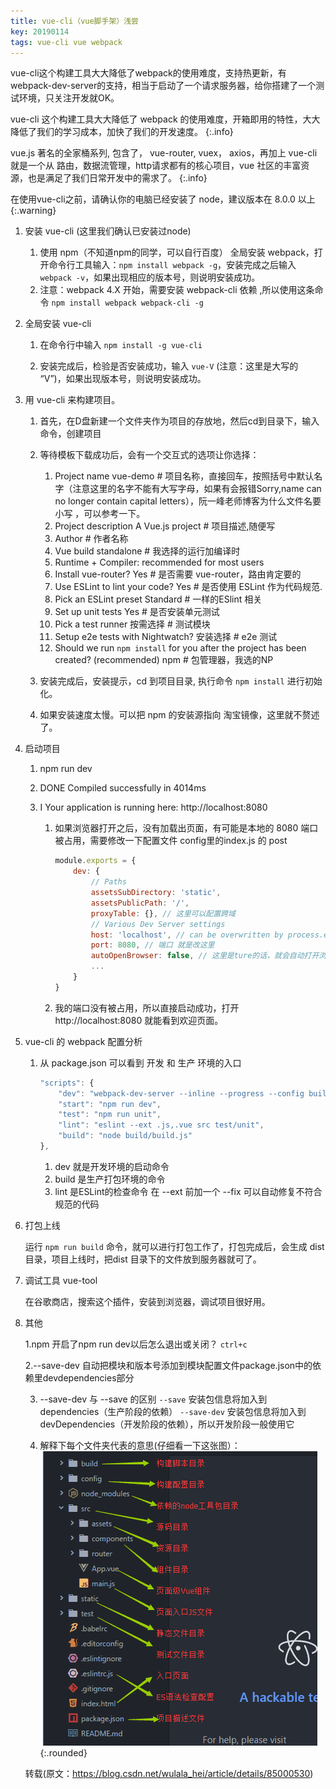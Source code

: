 ```yaml
---
title: vue-cli（vue脚手架）浅尝
key: 20190114
tags: vue-cli vue webpack
---
```


vue-cli这个构建工具大大降低了webpack的使用难度，支持热更新，有webpack-dev-server的支持，相当于启动了一个请求服务器，给你搭建了一个测试环境，只关注开发就OK。

<!--more-->

vue-cli 这个构建工具大大降低了 webpack 的使用难度，开箱即用的特性，大大降低了我们的学习成本，加快了我们的开发速度。
{:.info}


vue.js 著名的全家桶系列, 包含了， vue-router, vuex， axios，再加上 vue-cli 就是一个从 路由，数据流管理，http请求都有的核心项目，vue 社区的丰富资源，也是满足了我们日常开发中的需求了。
{:.info}



在使用vue-cli之前，请确认你的电脑已经安装了 node，建议版本在 8.0.0 以上
{:.warning}

1. 安装 vue-cli (这里我们确认已安装过node)

    1. 使用 npm（不知道npm的同学，可以自行百度） 全局安装 webpack，打开命令行工具输入：`npm install webpack -g`，安装完成之后输入`webpack -v`，如果出现相应的版本号，则说明安装成功。
    2. 注意：webpack 4.X 开始，需要安装 webpack-cli 依赖 ,所以使用这条命令 `npm install webpack webpack-cli -g`


2. 全局安装 vue-cli

    1. 在命令行中输入 `npm install -g vue-cli`

    2. 安装完成后，检验是否安装成功，输入 `vue-V` (注意：这里是大写的 “V”)，如果出现版本号，则说明安装成功。


3. 用 vue-cli 来构建项目。

    1. 首先，在D盘新建一个文件夹作为项目的存放地，然后cd到目录下，输入命令，创建项目

    2. 等待模板下载成功后，会有一个交互式的选项让你选择：
        
        1. Project name vue-demo # 项目名称，直接回车，按照括号中默认名字（注意这里的名字不能有大写字母，如果有会报错Sorry,name    can no longer contain capital letters），阮一峰老师博客为什么文件名要小写 ，可以参考一下。
        2. Project description A Vue.js project # 项目描述,随便写
        3. Author # 作者名称
        4. Vue build standalone # 我选择的运行加编译时
	    5. Runtime + Compiler: recommended for most users
        6. Install vue-router? Yes # 是否需要 vue-router，路由肯定要的
        7. Use ESLint to lint your code? Yes # 是否使用 ESLint 作为代码规范.
        8. Pick an ESLint preset Standard # 一样的ESlint 相关
        9. Set up unit tests Yes # 是否安装单元测试
        11. Pick a test runner 按需选择 # 测试模块
        12. Setup e2e tests with Nightwatch? 安装选择 # e2e 测试
        13. Should we run `npm install` for you after the project has been created? (recommended) npm # 包管理器，我选的NP

    3. 安装完成后，安装提示，cd 到项目目录, 执行命令 `npm install` 进行初始化。

    4. 如果安装速度太慢。可以把 npm 的安装源指向 淘宝镜像，这里就不赘述了。


4. 启动项目

    1.  npm run dev

    2.  DONE  Compiled successfully in 4014ms 

    3.  I  Your application is running here: http://localhost:8080

        1. 如果浏览器打开之后，没有加载出页面，有可能是本地的 8080 端口被占用，需要修改一下配置文件 config里的index.js 的 post
            ```javascript
            module.exports = {
                dev: {
                    // Paths
                    assetsSubDirectory: 'static',
                    assetsPublicPath: '/',
                    proxyTable: {}, // 这里可以配置跨域
                    // Various Dev Server settings
                    host: 'localhost', // can be overwritten by process.env.HOST
                    port: 8080, // 端口 就是改这里
                    autoOpenBrowser: false, // 这里是ture的话，就会自动打开浏览器
                    ...
                }
            }
            ```

        2. 我的端口没有被占用，所以直接启动成功，打开 http://localhost:8080 就能看到欢迎页面。


5. vue-cli 的 webpack 配置分析

    1. 从 package.json 可以看到 开发 和 生产 环境的入口

        ```javascript
        "scripts": {
            "dev": "webpack-dev-server --inline --progress --config build/webpack.dev.conf.js",
            "start": "npm run dev",
            "test": "npm run unit",
            "lint": "eslint --ext .js,.vue src test/unit",
            "build": "node build/build.js"
        },
        ```
        1. dev 就是开发环境的启动命令
        2. build 是生产打包环境的命令
        3. lint 是ESLint的检查命令 在 --ext 前加一个 --fix 可以自动修复不符合规范的代码


6. 打包上线

    运行 `npm run build` 命令，就可以进行打包工作了，打包完成后，会生成 dist 目录，项目上线时，把dist 目录下的文件放到服务器就可了。           

7. 调试工具 vue-tool

    在谷歌商店，搜索这个插件，安装到浏览器，调试项目很好用。


8. 其他

    1.npm 开启了npm run dev以后怎么退出或关闭？
    `ctrl+c`

    2.--save-dev
    自动把模块和版本号添加到模块配置文件package.json中的依赖里devdependencies部分

    3. --save-dev 与 --save 的区别
    `--save`     安装包信息将加入到dependencies（生产阶段的依赖）
    `--save-dev` 安装包信息将加入到devDependencies（开发阶段的依赖），所以开发阶段一般使用它

    4. 解释下每个文件夹代表的意思(仔细看一下这张图）：
    ![Image](/assets/images/10868449-01a038fa573b22c8.png){:.rounded}

    转载(原文：https://blog.csdn.net/wulala_hei/article/details/85000530)